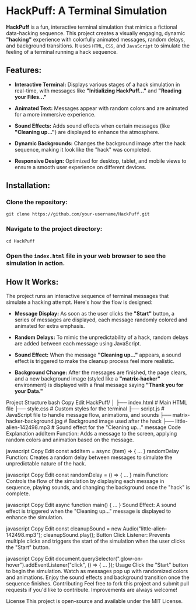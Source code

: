 # HackPuff: A Terminal Simulation

**HackPuff** is a fun, interactive terminal simulation that mimics a fictional data-hacking sequence. This project creates a visually engaging, dynamic **"hacking"** experience with colorfully animated messages, random delays, and background transitions. It uses `HTML`, `CSS`, and `JavaScript` to simulate the feeling of a terminal running a hack sequence.

## Features:

- **Interactive Terminal:** Displays various stages of a hack simulation in real-time, with messages like **"Initializing HackPuff..."** and **"Reading your Files..."**
  
- **Animated Text:** Messages appear with random colors and are animated for a more immersive experience.

- **Sound Effects:** Adds sound effects when certain messages (like **"Cleaning up..."**) are displayed to enhance the atmosphere.

- **Dynamic Backgrounds:** Changes the background image after the hack sequence, making it look like the "hack" was completed.

- **Responsive Design:** Optimized for desktop, tablet, and mobile views to ensure a smooth user experience on different devices.

## Installation:

### Clone the repository:

    git clone https://github.com/your-username/HackPuff.git

### Navigate to the project directory:

    cd HackPuff
    
### Open the `index.html` file in your web browser to see the simulation in action.

## How It Works:

The project runs an interactive sequence of terminal messages that simulate a hacking attempt. Here's how the flow is designed:

- **Message Display:** As soon as the user clicks the **"Start"** button, a series of messages are displayed, each message randomly colored and animated for extra emphasis.

- **Random Delays:** To mimic the unpredictability of a hack, random delays are added between each message using JavaScript.

- **Sound Effect:** When the message **"Cleaning up..."** appears, a sound effect is triggered to make the cleanup process feel more realistic.

- **Background Change:** After the messages are finished, the page clears, and a new background image (styled like a **"matrix-hacker"** environment) is displayed with a final message saying **"Thank you for your Data."**

Project Structure
bash
Copy
Edit
HackPuff/
│
├── index.html        # Main HTML file
├── style.css         # Custom styles for the terminal
├── script.js         # JavaScript file to handle message flow, animations, and sounds
├── matrix-hacker-background.jpg  # Background image used after the hack
├── little-alien-142498.mp3        # Sound effect for the "Cleaning up..." message
Code Explanation
addItem Function: Adds a message to the screen, applying random colors and animation based on the message.

javascript
Copy
Edit
const addItem = async (item) => { ... }
randomDelay Function: Creates a random delay between messages to simulate the unpredictable nature of the hack.

javascript
Copy
Edit
const randomDelay = () => { ... }
main Function: Controls the flow of the simulation by displaying each message in sequence, playing sounds, and changing the background once the "hack" is complete.

javascript
Copy
Edit
async function main() { ... }
Sound Effect: A sound effect is triggered when the "Cleaning up..." message is displayed to enhance the simulation.

javascript
Copy
Edit
const cleanupSound = new Audio("little-alien-142498.mp3"); 
cleanupSound.play();
Button Click Listener: Prevents multiple clicks and triggers the start of the simulation when the user clicks the "Start" button.

javascript
Copy
Edit
document.querySelector(".glow-on-hover").addEventListener("click", () => { ... });
Usage
Click the "Start" button to begin the simulation.
Watch as messages pop up with randomized colors and animations.
Enjoy the sound effects and background transition once the sequence finishes.
Contributing
Feel free to fork this project and submit pull requests if you'd like to contribute. Improvements are always welcome!

License
This project is open-source and available under the MIT License.
